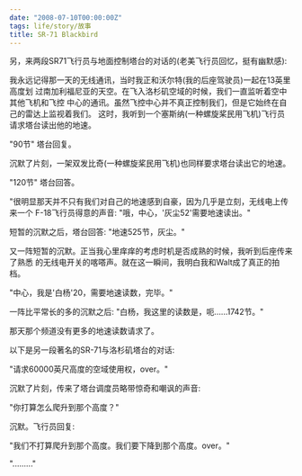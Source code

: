 ```yaml
---
date: "2008-07-10T00:00:00Z"
tags: life/story/故事
title: SR-71 Blackbird
---
```


另，来两段SR71飞行员与地面控制塔台的对话的(老美飞行员回忆，挺有幽默感): 

我永远记得那一天的无线通讯，当时我正和沃尔特(我的后座驾驶员)一起在13英里高度划
过南加利福尼亚的天空。在飞入洛杉矶空域的时候，我们一直监听着空中其他飞机和飞控
中心的通讯。虽然飞控中心并不真正控制我们，但是它始终在自己的雷达上监视着我们。
这时，我听到一个塞斯纳(一种螺旋桨民用飞机)飞行员请求塔台读出他的地速。

"90节" 塔台回复。

沉默了片刻，一架双发比奇(一种螺旋桨民用飞机)也同样要求塔台读出它的地速。

"120节" 塔台回答。

"很明显那天并不只有我们对自己的地速感到自豪，因为几乎是立刻，无线电上传来一个
F-18飞行员得意的声音: "哦，中心，'灰尘52'需要地速读出。"

短暂的沉默之后，塔台回答: "地速525节，灰尘。"

又一阵短暂的沉默。正当我心里痒痒的考虑时机是否成熟的时候，我听到后座传来了熟悉
的无线电开关的喀嗒声。就在这一瞬间，我明白我和Walt成了真正的拍档。

"中心，我是'白杨'20，需要地速读数，完毕。"

一阵比平常长的多的沉默之后: "白杨，我这里的读数是，呃……1742节。"

那天那个频道没有更多的地速读数请求了。


以下是另一段著名的SR-71与洛杉矶塔台的对话: 

"请求60000英尺高度的空域使用权，over。"

沉默了片刻，传来了塔台调度员略带惊奇和嘲讽的声音: 

"你打算怎么爬升到那个高度？"

沉默。飞行员回复: 

"我们不打算爬升到那个高度。我们要下降到那个高度。over。"

"........."

